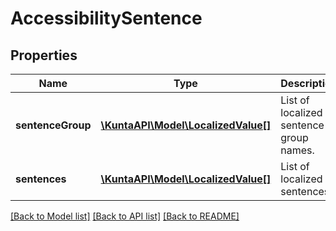 # AccessibilitySentence

## Properties
Name | Type | Description | Notes
------------ | ------------- | ------------- | -------------
**sentenceGroup** | [**\KuntaAPI\Model\LocalizedValue[]**](LocalizedValue.md) | List of localized sentence group names. | [optional] 
**sentences** | [**\KuntaAPI\Model\LocalizedValue[]**](LocalizedValue.md) | List of localized sentences. | [optional] 

[[Back to Model list]](../README.md#documentation-for-models) [[Back to API list]](../README.md#documentation-for-api-endpoints) [[Back to README]](../README.md)


